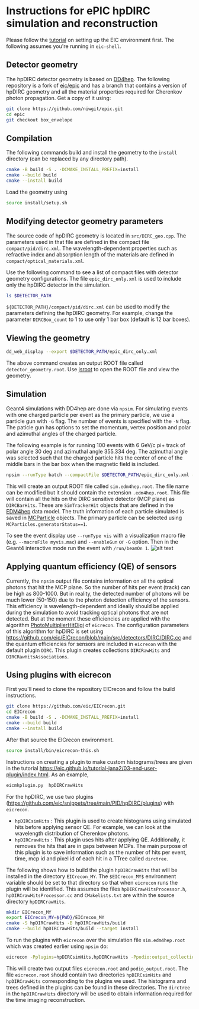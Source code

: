 # Instructions for ePIC hpDIRC simulation and reconstruction

Please follow the [tutorial](https://eic.github.io/tutorial-setting-up-environment/02-eic-shell/index.html) on setting up the EIC environment first.
The following assumes you're running in ```eic-shell```. 

## Detector geometry

The hpDIRC detector geometry is based on [DD4hep](https://github.com/AIDASoft/DD4hep). The following repository is a fork of [eic/epic](https://github.com/eic/epic) and has a branch that contains a version of hpDIRC geometry and all the material properties required for Cherenkov photon propagation. Get a copy of it using:
```bash
git clone https://github.com/niwgit/epic.git
cd epic
git checkout box_envelope
```
## Compilation
The following commands build and install the geometry to the ```install``` directory (can be replaced by any directory path).
```bash
cmake -B build -S . -DCMAKE_INSTALL_PREFIX=install
cmake --build build
cmake --install build
```
Load the geometry using 
```bash
source install/setup.sh
```
## Modifying detector geometry parameters
The source code of hpDIRC geometry is located in ```src/DIRC_geo.cpp```. The parameters used in that file are defined in the compact file ```compact/pid/dirc.xml```. The wavelength-dependent properties such as refractive index and absorption length of the materials are defined in ```compact/optical_materials.xml```.

Use the following command to see a list of compact files with detector geometry configurations. The file ```epic_dirc_only.xml``` is used to include only the hpDIRC detector in the simulation.
```bash
ls $DETECTOR_PATH
```
```${DETECTOR_PATH}/compact/pid/dirc.xml``` can be used to modify the parameters defining the hpDIRC geometry. For example, change the parameter ```DIRCBox_count``` to 1 to use only 1 bar box (default is 12 bar boxes).

## Viewing the geometry
```bash
dd_web_display --export $DETECTOR_PATH/epic_dirc_only.xml
```
The above command creates an output ROOT file called ```detector_geometry.root```. Use [jsroot](https://root.cern/js/) to open the ROOT file and view the geometry.

## Simulation
Geant4 simulations with DD4hep are done via ```npsim```. For simulating events with one charged particle per event as the primary particle, we use a particle gun with ``-G`` flag. The number of events is specified with the ```-N``` flag. The paticle gun has options to set the momentum, vertex position and polar and azimuthal angles of the charged particle. 

The following example is for running 100 events with 6 GeV/c pi+ track of polar angle 30 deg and azimuthal angle 355.334 deg. The azimuthal angle was selected such that the charged particle hits the center of one of the middle bars in the bar box when the magnetic field is included. 
```bash
npsim --runType batch --compactFile $DETECTOR_PATH/epic_dirc_only.xml -G -N 100  --gun.particle "pi+" --gun.momentumMin 6*GeV --gun.momentumMax 6*GeV --gun.phiMin 355.334*deg --gun.phiMax 355.334*deg --gun.thetaMin 30*deg --gun.thetaMax 30*deg --gun.distribution uniform --gun.position 0*cm,0*cm,0*cm --part.userParticleHandler='' --outputFile sim.edm4hep.root
```
This will create an output ROOT file called ```sim.edm4hep.root```. The file name can be modified but it should contain the extension ```.edm4hep.root```. This file will contain all the hits on the DIRC sensitive detector (MCP plane) as ```DIRCBarHits```.  These are ```SimTrackerHit``` objects that are defined in the [EDM4hep](https://github.com/key4hep/EDM4hep/blob/main/edm4hep.yaml#L227) data model. The truth information of each particle simulated is saved in [MCParticle](https://github.com/key4hep/EDM4hep/blob/main/edm4hep.yaml#L158) objects. The primary particle can be selected using ```MCParticles.generatorStatus==1```.

To see the event display use ```--runType vis``` with a visualization macro file (e.g. ```--macroFile myvis.mac```) and ```--enableGun``` or ```-G``` option. Then in the Geant4 interactive mode run the event with ```/run/beamOn 1```.
![alt text](https://github.com/eic/snippets/blob/main/PID/hpDIRC/pic/event_display_myvis_box_envelope.png)

## Applying quantum efficiency (QE) of sensors
Currently, the ```npsim``` output file contains information on all the optical photons that hit the MCP plane. So the number of hits per event (track) can be high as 800-1000. But in reality, the detected number of photons will be much lower (50-150) due to the photon detection efficiency of the sensors. This efficiency is wavelength-dependent and ideally should be applied during the simulation to avoid tracking optical photons that are not detected. But at the moment these efficiencies are applied with the algorithm [PhotoMultiplierHitDigi](https://github.com/eic/EICrecon/blob/main/src/algorithms/digi/PhotoMultiplierHitDigi.cc) of ```eicrecon```. The configuration parameters of this algorithm for hpDIRC is set using https://github.com/eic/EICrecon/blob/main/src/detectors/DIRC/DIRC.cc and the quantum efficiencies for sensors are included in ```eicrecon``` with the default plugin ```DIRC```. This plugin creates collections ```DIRCRawHits``` and ```DIRCRawHitsAssociations```.

## Using plugins with eicrecon

 First you'll need to clone the repository EICrecon and follow the build instructions. 
```bash
git clone https://github.com/eic/EICrecon.git
cd EICrecon
cmake -B build -S . -DCMAKE_INSTALL_PREFIX=install
cmake --build build
cmake --install build
```

After that source the EICrecon environment.
```bash
source install/bin/eicrecon-this.sh
```

Instructions on creating a plugin to make custom histograms/trees are given in the tutorial https://eic.github.io/tutorial-jana2/03-end-user-plugin/index.html. As an example,
```bash
eicmkplugin.py  hpDIRCrawHits
```

For the hpDIRC, we use two plugins (https://github.com/eic/snippets/tree/main/PID/hpDIRC/plugins) with ```eicrecon```. 
- ```hpDIRCsimHits``` : This plugin is used to create histograms using simulated hits before applying sensor QE. For example, we can look at the wavelength distribution of Cherenkov photons.
- ```hpDIRCrawHits``` : This plugin uses hits after applying QE. Additionally, it removes the hits that are in gaps between MCPs. The main purpose of this plugin is to save information such as the number of hits per event, time, mcp id and pixel id of each hit in a TTree called ```dirctree```.

The following shows how to build the plugin ```hpDIRCrawHits``` that will be installed in the directory ```EICrecon_MY```. The ```$EICrecon_MY$``` environment variable should be set to that directory so that when ```eicrecon``` runs the plugin will be identified. This assumes the files ```hpDIRCrawHitsProcessor.h```, ```hpDIRCrawHitsProcessor.cc``` and ```CMakelists.txt``` are within the source directory ```hpDIRCrawHits```.
```bash
mkdir EICrecon_MY
export EICrecon_MY=${PWD}/EICrecon_MY
cmake -S hpDIRCrawHits -B hpDIRCrawHits/build
cmake --build hpDIRCrawHits/build --target install
```
To run the plugins with ```eicrecon``` over the simulation file ```sim.edm4hep.root``` which was created earlier using ```npsim``` do:
```bash
eicrecon -Pplugins=hpDIRCsimHits,hpDIRCrawHits -Ppodio:output_collections=DIRCRawHits,DIRCRawHitsAssociations sim.edm4hep.root
```
This will create two output files ```eicrecon.root``` and ```podio_output.root```. The file ```eicrecon.root``` should contain two directories ```hpDIRCsimHits``` and ```hpDIRCrawHits``` corresponding to the plugins we used. The histograms and trees defined in the plugins can be found in these directories. The ```dirctree``` in the ```hpDIRCrawHits``` directory will be used to obtain information required for the time imaging reconstruction.
